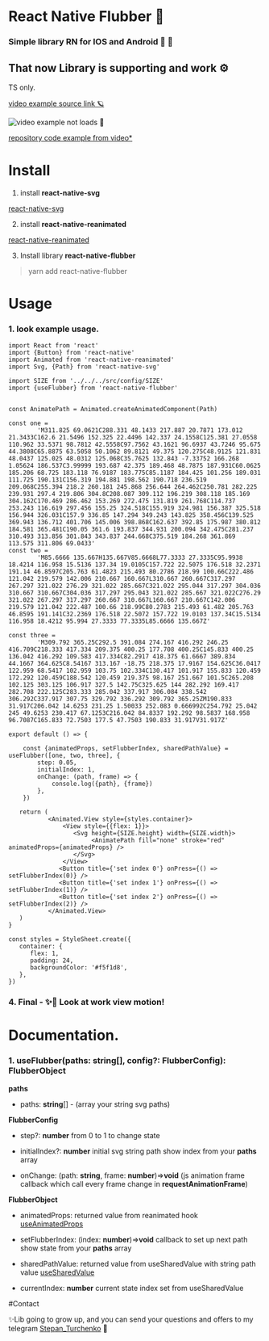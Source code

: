 # React Native Flubber 🍻

### Simple library RN for IOS and Android 🍎 🤖

## That now Library is supporting and work ⚙️

TS only.

[video example source link 🪐]( http://www.interhub.ml/source/flubber-ex.mp4 )

![video example not loads 🤖]( http://www.interhub.ml/source/flubber-ex.gif  ) 

[repository code example from video*](https://github.com/interhub/rn-examples/tree/master/examples/FlubberSvg)

# Install



1. install **react-native-svg** 
 
[react-native-svg](https://github.com/react-native-svg/react-native-svg)

2. install **react-native-reanimated**

[react-native-reanimated](https://github.com/software-mansion/react-native-reanimated)

3. Install library **react-native-flubber**

> yarn add react-native-flubber
 

# Usage

### 1. look example usage.

```tsx
import React from 'react'
import {Button} from 'react-native'
import Animated from 'react-native-reanimated'
import Svg, {Path} from 'react-native-svg'

import SIZE from '../../../src/config/SIZE'
import {useFlubber} from 'react-native-flubber'


const AnimatePath = Animated.createAnimatedComponent(Path)

const one =
        'M311.825 69.0621C288.331 48.1433 217.887 20.7871 173.012 21.3433C162.6 21.5496 152.325 22.4496 142.337 24.1558C125.381 27.0558 110.962 33.5371 98.7812 42.5558C97.7562 43.1621 96.6937 43.7246 95.675 44.3808C65.8875 63.5058 50.1062 89.8121 49.375 120.275C48.9125 121.831 48.0437 125.025 48.0312 125.068C35.7625 132.843 -7.33752 166.268 1.05624 186.537C3.99999 193.687 42.375 189.468 48.7875 187.931C60.0625 185.206 68.725 183.118 76.9187 183.775C85.1187 184.425 101.256 189.031 111.725 190.131C156.319 194.881 198.562 190.718 236.519 209.068C255.394 218.2 260.181 245.868 256.644 264.462C250.781 282.225 239.931 297.4 219.806 304.8C208.087 309.112 196.219 308.118 185.169 304.162C170.469 286.462 153.269 272.475 131.819 261.768C114.737 253.243 116.619 297.456 155.25 324.518C155.919 324.981 156.387 325.518 156.944 326.031C157.9 336.85 147.294 349.243 143.825 358.456C139.525 369.943 136.712 401.706 145.006 398.868C162.637 392.85 175.987 380.812 184.581 365.481C190.05 361.6 193.837 344.931 200.094 342.475C281.237 310.493 313.856 301.843 343.837 244.668C375.519 184.268 361.869 113.575 311.806 69.0433'
const two =
        'M85.6666 135.667H135.667V85.6668L77.3333 27.3335C95.9938 18.4214 116.958 15.5136 137.34 19.0105C157.722 22.5075 176.518 32.2371 191.14 46.8597C205.763 61.4823 215.493 80.2786 218.99 100.66C222.486 121.042 219.579 142.006 210.667 160.667L310.667 260.667C317.297 267.297 321.022 276.29 321.022 285.667C321.022 295.044 317.297 304.036 310.667 310.667C304.036 317.297 295.043 321.022 285.667 321.022C276.29 321.022 267.297 317.297 260.667 310.667L160.667 210.667C142.006 219.579 121.042 222.487 100.66 218.99C80.2783 215.493 61.482 205.763 46.8595 191.141C32.2369 176.518 22.5072 157.722 19.0103 137.34C15.5134 116.958 18.4212 95.994 27.3333 77.3335L85.6666 135.667Z'

const three =
        'M309.792 365.25C292.5 391.084 274.167 416.292 246.25 416.709C218.333 417.334 209.375 400.25 177.708 400.25C145.833 400.25 136.042 416.292 109.583 417.334C82.2917 418.375 61.6667 389.834 44.1667 364.625C8.54167 313.167 -18.75 218.375 17.9167 154.625C36.0417 122.959 68.5417 102.959 103.75 102.334C130.417 101.917 155.833 120.459 172.292 120.459C188.542 120.459 219.375 98.167 251.667 101.5C265.208 102.125 303.125 106.917 327.5 142.75C325.625 144 282.292 169.417 282.708 222.125C283.333 285.042 337.917 306.084 338.542 306.292C337.917 307.75 329.792 336.292 309.792 365.25ZM190.833 31.917C206.042 14.6253 231.25 1.50033 252.083 0.666992C254.792 25.042 245 49.6253 230.417 67.1253C216.042 84.8337 192.292 98.5837 168.958 96.7087C165.833 72.7503 177.5 47.7503 190.833 31.917V31.917Z'

export default () => {

    const {animatedProps, setFlubberIndex, sharedPathValue} = useFlubber([one, two, three], {
        step: 0.05,
        initialIndex: 1,
        onChange: (path, frame) => {
            console.log({path}, {frame})
        },
    })

   return (
           <Animated.View style={styles.container}>
               <View style={{flex: 1}}>
                  <Svg height={SIZE.height} width={SIZE.width}>
                       <AnimatePath fill="none" stroke="red" animatedProps={animatedProps} />
                  </Svg>
               </View>
              <Button title={'set index 0'} onPress={() => setFlubberIndex(0)} />
              <Button title={'set index 1'} onPress={() => setFlubberIndex(1)} />
              <Button title={'set index 2'} onPress={() => setFlubberIndex(2)} />
           </Animated.View>
   )
}

const styles = StyleSheet.create({
   container: {
      flex: 1,
      padding: 24,
      backgroundColor: '#f5f1d8',
   },
})
```


### 4. Final - ✨📲 Look at work view motion!

# Documentation.

### 1. **useFlubber**(paths: **string[]**, config?: **FlubberConfig**): **FlubberObject**

**paths**

- paths: **string**[] - (array your string svg paths)

**FlubberConfig**

- step?: **number** from 0 to 1 to change state

- initialIndex?: **number** initial svg string path show index from your **paths** array

- onChange: (path: **string**, frame: **number**)=>**void** (js animation frame callback which call every frame change in **requestAnimationFrame**)

**FlubberObject**

- animatedProps: returned value from reanimated hook [useAnimatedProps](https://www.reanimated2.com/docs/api/useAnimatedProps#example) 

- setFlubberIndex: (index: **number**)=>**void** callback to set up next path show state from your **paths** array

- sharedPathValue: returned value from useSharedValue with string path value [useSharedValue](https://www.reanimated2.com/docs/api/useSharedValue)

- currentIndex: **number** current state index set from useSharedValue

#Contact

✨Lib going to grow up, and you can send your questions and offers to my telegram [Stepan_Turchenko](https://telegram.me/Stepan_Turchenko) 🛬
